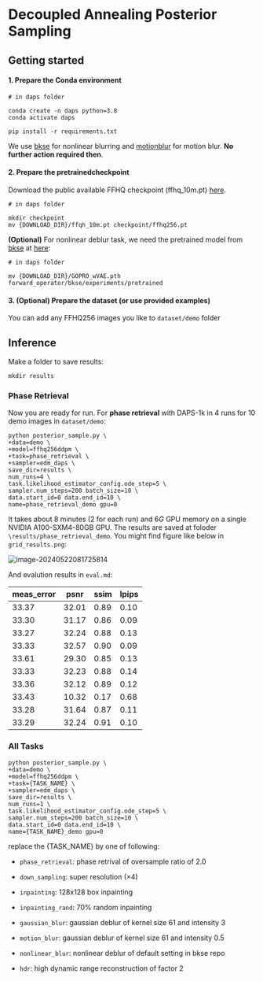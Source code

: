 # Decoupled Annealing Posterior Sampling

## Getting started

#### 1. Prepare the Conda environment

```
# in daps folder

conda create -n daps python=3.8
conda activate daps

pip install -r requirements.txt
```

We use [bkse](https://github.com/VinAIResearch/blur-kernel-space-exploring) for nonlinear blurring and [motionblur](https://github.com/LeviBorodenko/motionblur) for motion blur. **No further action required then**.



#### 2. Prepare the pretrainedcheckpoint

Download the public available FFHQ checkpoint (ffhq_10m.pt) [here](https://drive.google.com/drive/folders/1jElnRoFv7b31fG0v6pTSQkelbSX3xGZh).

```
# in daps folder

mkdir checkpoint
mv {DOWNLOAD_DIR}/ffqh_10m.pt checkpoint/ffhq256.pt
```



**(Optional)** For nonlinear deblur task, we need the pretrained model from [bkse](https://github.com/VinAIResearch/blur-kernel-space-exploring) at [here](https://drive.google.com/file/d/1vRoDpIsrTRYZKsOMPNbPcMtFDpCT6Foy/view?usp=drive_link):

```
# in daps folder

mv {DOWNLOAD_DIR}/GOPRO_wVAE.pth forward_operator/bkse/experiments/pretrained
```



#### 3.  (Optional) Prepare the dataset (or use provided examples)

You can add any FFHQ256 images you like to `dataset/demo` folder



## Inference

Make a folder to save results:

```
mkdir results
```



### Phase Retrieval

Now you are ready for run. For **phase retrieval** with DAPS-1k in 4 runs for $10$ demo images in `dataset/demo`:

```
python posterior_sample.py \
+data=demo \
+model=ffhq256ddpm \
+task=phase_retrieval \
+sampler=edm_daps \
save_dir=results \
num_runs=4 \
task.likelihood_estimator_config.ode_step=5 \
sampler.num_steps=200 batch_size=10 \
data.start_id=0 data.end_id=10 \
name=phase_retrieval_demo gpu=0
```

It takes about $8$ minutes ($2$ for each run) and $6G$ GPU memory on a single NVIDIA A100-SXM4-80GB GPU. The results are saved at foloder `\results/phase_retrieval_demo`. You might find figure like below in `grid_results.png`:

![image-20240522081725814](README.assets/demo.png)

And evalution results in `eval.md`:

| meas_error |  psnr | ssim | lpips |
|------------|-------|------|-------|
|   33.37    | 32.01 | 0.89 |  0.10 |
|   33.30    | 31.17 | 0.86 |  0.09 |
|   33.27    | 32.24 | 0.88 |  0.13 |
|   33.33    | 32.57 | 0.90 |  0.09 |
|   33.61    | 29.30 | 0.85 |  0.13 |
|   33.33    | 32.23 | 0.88 |  0.14 |
|   33.36    | 32.12 | 0.89 |  0.12 |
|   33.43    | 10.32 | 0.17 |  0.68 |
|   33.28    | 31.64 | 0.87 |  0.11 |
|   33.29    | 32.24 | 0.91 |  0.10 |



### All Tasks

```
python posterior_sample.py \
+data=demo \
+model=ffhq256ddpm \
+task={TASK_NAME} \
+sampler=edm_daps \
save_dir=results \
num_runs=1 \
task.likelihood_estimator_config.ode_step=5 \
sampler.num_steps=200 batch_size=10 \
data.start_id=0 data.end_id=10 \
name={TASK_NAME}_demo gpu=0
```

replace the {TASK_NAME} by one of following:

* `phase_retrieval`: phase retrival of oversample ratio of $2.0$

* `down_sampling`: super resolution ($\times 4$)
* `inpainting`:  128x128 box inpainting
* `inpainting_rand`: $70\%$ random inpainting 

* `gaussian_blur`: gaussian deblur of kernel size $61$ and intensity $3$
* `motion_blur`: gaussian deblur of kernel size $61$ and intensity $0.5$

* `nonlinear_blur`: nonlinear deblur of default setting in bkse repo
* `hdr`: high dynamic range reconstruction of factor $2$ 
